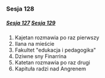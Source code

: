 ### Sesja 128
##### [Sesja 127](#sesja-127) [Sesja 129](#sesja-129)
1. Kajetan rozmawia po raz pierwszy
2. Ilana na mieście
3. Fakultet "edukacja i pedagogika"
4. Dziwne sny Finarrina
5. Katetan rozmawia po raz drugi
6. Kapituła radzi nad Angrenem